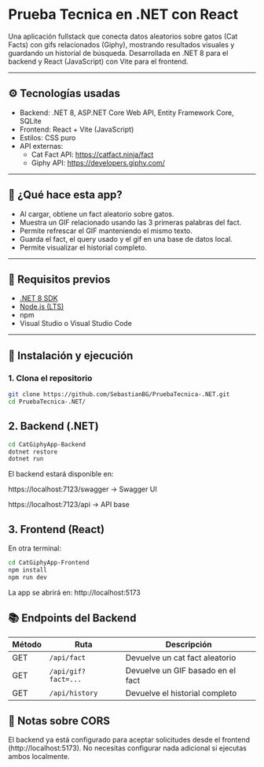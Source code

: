 # Prueba Tecnica en .NET con React
Una aplicación fullstack que conecta datos aleatorios sobre gatos (Cat Facts) con gifs relacionados (Giphy), mostrando resultados visuales y guardando un historial de búsqueda. Desarrollada en .NET 8 para el backend y React (JavaScript) con Vite para el frontend.


---

## ⚙️ Tecnologías usadas

- Backend: .NET 8, ASP.NET Core Web API, Entity Framework Core, SQLite
- Frontend: React + Vite (JavaScript)
- Estilos: CSS puro
- API externas:
  - Cat Fact API: https://catfact.ninja/fact
  - Giphy API: https://developers.giphy.com/

---

## 🧠 ¿Qué hace esta app?

- Al cargar, obtiene un fact aleatorio sobre gatos.
- Muestra un GIF relacionado usando las 3 primeras palabras del fact.
- Permite refrescar el GIF manteniendo el mismo texto.
- Guarda el fact, el query usado y el gif en una base de datos local.
- Permite visualizar el historial completo.

---

## 🧪 Requisitos previos

- [.NET 8 SDK](https://dotnet.microsoft.com/en-us/download/dotnet/8.0)
- [Node.js (LTS)](https://nodejs.org/)
- npm
- Visual Studio o Visual Studio Code

---

## 🚀 Instalación y ejecución

### 1. Clona el repositorio

```bash
git clone https://github.com/SebastianBG/PruebaTecnica-.NET.git
cd PruebaTecnica-.NET/
```

## 2. Backend (.NET)

```bash
cd CatGiphyApp-Backend
dotnet restore
dotnet run
```

El backend estará disponible en:

https://localhost:7123/swagger → Swagger UI

https://localhost:7123/api → API base

## 3. Frontend (React)
En otra terminal:

```bash
cd CatGiphyApp-Frontend
npm install
npm run dev
```
La app se abrirá en: http://localhost:5173

## 📚 Endpoints del Backend

| Método | Ruta                    | Descripción                          |
|--------|-------------------------|--------------------------------------|
| GET    | `/api/fact`            | Devuelve un cat fact aleatorio       |
| GET    | `/api/gif?fact=...`    | Devuelve un GIF basado en el fact    |
| GET    | `/api/history`         | Devuelve el historial completo       |

## 🔐 Notas sobre CORS
El backend ya está configurado para aceptar solicitudes desde el frontend (http://localhost:5173).
No necesitas configurar nada adicional si ejecutas ambos localmente.
